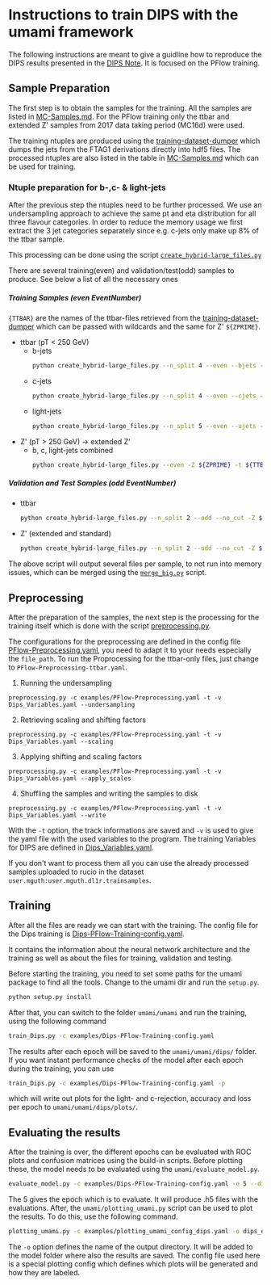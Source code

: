 # Instructions to train DIPS with the umami framework

The following instructions are meant to give a guidline how to reproduce the DIPS results presented in the [DIPS Note](https://cds.cern.ch/record/2718948). It is focused on the PFlow training.


## Sample Preparation

The first step is to obtain the samples for the training. All the samples are listed in [MC-Samples.md](https://gitlab.cern.ch/atlas-flavor-tagging-tools/algorithms/umami/-/blob/master/docs/MC-Samples.md). For the PFlow training only the ttbar and extended Z' samples from 2017 data taking period (MC16d) were used.

The training ntuples are produced using the [training-dataset-dumper](https://gitlab.cern.ch/atlas-flavor-tagging-tools/training-dataset-dumper) which dumps the jets from the FTAG1 derivations directly into hdf5 files. The processed ntuples are also listed in the table in [MC-Samples.md](https://gitlab.cern.ch/atlas-flavor-tagging-tools/algorithms/umami/-/blob/master/docs/MC-Samples.md) which can be used for training.

### Ntuple preparation for b-,c- & light-jets

After the previous step the ntuples need to be further processed. We use an undersampling approach to achieve the same pt and eta distribution for all three flavour categories. 
In order to reduce the memory usage we first extract the 3 jet categories separately since e.g. c-jets only make up 8% of the ttbar sample.

This processing can be done using the script [`create_hybrid-large_files.py`](https://gitlab.cern.ch/atlas-flavor-tagging-tools/training-dataset-dumper/blob/master/create_hybrid-large_files.py)


There are several training(even) and validation/test(odd) samples to produce. See below a list of all the necessary ones

##### Training Samples (even EventNumber)

`{TTBAR}` are the names of the ttbar-files retrieved from the [training-dataset-dumper](https://gitlab.cern.ch/atlas-flavor-tagging-tools/training-dataset-dumper) which can be passed with wildcards and the same for Z' `${ZPRIME}`.

* ttbar (pT < 250 GeV)
    * b-jets
        ```bash
        python create_hybrid-large_files.py --n_split 4 --even --bjets -Z ${ZPRIME} -t ${TTBAR} -n 10000000 -c 1.0 -o ${FPATH}/MC16d_hybrid-bjets_even_1_PFlow-merged.h5
        ```
    * c-jets
        ```bash
        python create_hybrid-large_files.py --n_split 4 --even --cjets -Z ${ZPRIME} -t ${TTBAR} -n 12745953 -c 1.0 -o ${FPATH}/MC16d_hybrid-cjets_even_1_PFlow-merged.h5
        ```
    * light-jets
        ```bash
        python create_hybrid-large_files.py --n_split 5 --even --ujets -Z ${ZPRIME} -t ${TTBAR} -n 20000000 -c 1.0 -o ${FPATH}/MC16d_hybrid-ujets_even_1_PFlow-merged.h5
        ```
* Z' (pT > 250 GeV) -> extended Z'
    * b, c, light-jets combined 
        ```bash
        python create_hybrid-large_files.py --even -Z ${ZPRIME} -t ${TTBAR} -n 9593092 -c 0.0 -o ${FPATH}/MC16d_hybrid-ext_even_0_PFlow-merged.h5
        ```


##### Validation and Test Samples (odd EventNumber)

* ttbar
    ```bash
    python create_hybrid-large_files.py --n_split 2 --odd --no_cut -Z ${ZPRIME} -t ${TTBAR} -n 4000000 -c 1.0 -o ${FPATH}/MC16d_hybrid_odd_100_PFlow-no_pTcuts.h5
    ```
* Z' (extended and standard)
    ```bash
    python create_hybrid-large_files.py --n_split 2 --odd --no_cut -Z ${ZPRIME} -t ${TTBAR} -n 4000000 -c 0.0 -o ${FPATH}/MC16d_hybrid-ext_odd_0_PFlow-no_pTcuts.h5
    ```

The above script will output several files per sample, to not run into memory issues, which can be merged using the [`merge_big.py`](https://gitlab.cern.ch/mguth/hdf5_manipulator/blob/master/merge_big.py) script.

## Preprocessing

After the preparation of the samples, the next step is the processing for the training itself which is done with the script [preprocessing.py](../preprocessing.py).

The configurations for the preprocessing are defined in the config file [PFlow-Preprocessing.yaml](../examples/PFlow-Preprocessing.yaml), you need to adapt it to your needs especially the `file_path`. To run the Proprocessing for the ttbar-only files, just change to ```PFlow-Preprocessing-ttbar.yaml```.

1. Running the undersampling

```
preprocessing.py -c examples/PFlow-Preprocessing.yaml -t -v Dips_Variables.yaml --undersampling
```

2. Retrieving scaling and shifting factors

```
preprocessing.py -c examples/PFlow-Preprocessing.yaml -t -v Dips_Variables.yaml --scaling
```

3. Applying shifting and scaling factors

```
preprocessing.py -c examples/PFlow-Preprocessing.yaml -t -v Dips_Variables.yaml --apply_scales
```

4. Shuffling the samples and writing the samples to disk

```
preprocessing.py -c examples/PFlow-Preprocessing.yaml -t -v Dips_Variables.yaml --write
```

With the `-t` option, the track informations are saved and `-v` is used to give the yaml file with the used variables to the program.
The training Variables for DIPS are defined in [Dips_Variables.yaml](configs/Dips_Variables.yaml).

If you don't want to process them all you can use the already processed samples uploaded to rucio in the dataset `user.mguth:user.mguth.dl1r.trainsamples`.

## Training

After all the files are ready we can start with the training. The config file for the Dips training is [Dips-PFlow-Training-config.yaml](https://gitlab.cern.ch/atlas-flavor-tagging-tools/algorithms/umami/-/blob/master/examples/Dips-PFlow-Training-config.yaml).

It contains the information about the neural network architecture and the training as well as about the files for training, validation and testing.

Before starting the training, you need to set some paths for the umami package to find all the tools. Change to the umami dir and run the `setup.py`.

```bash
python setup.py install
```

After that, you can switch to the folder `umami/umami` and run the training, using the following command

```bash
train_Dips.py -c examples/Dips-PFlow-Training-config.yaml
```

The results after each epoch will be saved to the `umami/umami/dips/` folder. If you want instant performance checks of the model after each epoch during the training, you can use

```bash
train_Dips.py -c examples/Dips-PFlow-Training-config.yaml -p
```

which will write out plots for the light- and c-rejection, accuracy and loss per epoch to `umami/umami/dips/plots/`.

## Evaluating the results

After the training is over, the different epochs can be evaluated with ROC plots and confusion matrices using the build-in scripts. Before plotting these, the model needs to be evaluated using the `umami/evaluate_model.py`. 

```bash
evaluate_model.py -c examples/Dips-PFlow-Training-config.yaml -e 5 --dips
```

The 5 gives the epoch which is to evaluate. It will produce .h5 files with the evaluations. After, the `umami/plotting_umami.py` script can be used to plot the results. To do this, use the following command.

```bash
plotting_umami.py -c examples/plotting_umami_config_dips.yaml -o dips_eval_plots
```

The `-o` option defines the name of the output directory. It will be added to the model folder where also the results are saved. The config file used here is a special plotting config which defines which plots will be generated and how they are labeled.